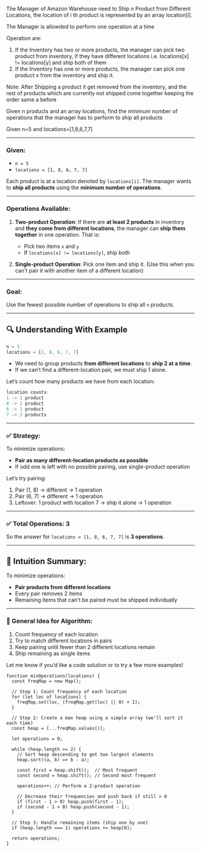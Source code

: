 The Manager of Amazon Warehouse need to Ship n Product from Different Locations, the location of i th product is represented by an array location[i].

The Manager is allowded to perform one operation at a time

Operation are:
1. If the Inventory has two or more products, the manager can pick two product from inventory, if they have different locations i.e. locations[x] != locations[y] and ship both of them
2. If the Inventory has one or more products, the manager can pick one product x from the inventory and ship it.

Note: After Shipping a product it get removed from the inventory, and the rest of products which are currently not shipped come together keeping the order same a before

Given n products and an array locations, find the minimum number of operations that the manager has to perform to ship all products

Given n=5 and locations=[1,8,6,7,7]

---

### **Given:**

* `n = 5`
* `locations = [1, 8, 6, 7, 7]`

Each product is at a location denoted by `locations[i]`.
The manager wants to **ship all products** using the **minimum number of operations**.

---

### **Operations Available:**

1. **Two-product Operation**:
   If there are **at least 2 products** in inventory and **they come from different locations**, the manager can **ship them together** in one operation.
   That is:

   * Pick two items `x` and `y`
   * If `locations[x] != locations[y]`, ship both

2. **Single-product Operation**:
   Pick one item and ship it. (Use this when you can't pair it with another item of a different location)

---

### **Goal:**

Use the fewest possible number of operations to ship all `n` products.

---

## 🔍 Understanding With Example

```js
n = 5
locations = [1, 8, 6, 7, 7]
```

* We need to group products **from different locations** to **ship 2 at a time**.
* If we can’t find a different-location pair, we must ship 1 alone.

Let’s count how many products we have from each location:

```js
location counts:
1 -> 1 product
8 -> 1 product
6 -> 1 product
7 -> 2 products
```

---

### ✅ Strategy:

To minimize operations:

* **Pair as many different-location products as possible**
* If odd one is left with no possible pairing, use single-product operation

Let’s try pairing:

1. Pair (1, 8) → different → 1 operation
2. Pair (6, 7) → different → 1 operation
3. Leftover: 1 product with location 7 → ship it alone → 1 operation

---

### ✅ Total Operations: **3**

So the answer for `locations = [1, 8, 6, 7, 7]` is **3 operations**.

---

## 🧠 Intuition Summary:

To minimize operations:

* **Pair products from different locations**
* Every pair removes 2 items
* Remaining items that can't be paired must be shipped individually

---

### 🚀 General Idea for Algorithm:

1. Count frequency of each location
2. Try to match different locations in pairs
3. Keep pairing until fewer than 2 different locations remain
4. Ship remaining as single items

Let me know if you’d like a code solution or to try a few more examples!




```
function minOperations(locations) {
  const freqMap = new Map();

  // Step 1: Count frequency of each location
  for (let loc of locations) {
    freqMap.set(loc, (freqMap.get(loc) || 0) + 1);
  }

  // Step 2: Create a max heap using a simple array (we'll sort it each time)
  const heap = [...freqMap.values()];

  let operations = 0;

  while (heap.length >= 2) {
    // Sort heap descending to get two largest elements
    heap.sort((a, b) => b - a);

    const first = heap.shift();  // Most frequent
    const second = heap.shift(); // Second most frequent

    operations++; // Perform a 2-product operation

    // Decrease their frequencies and push back if still > 0
    if (first - 1 > 0) heap.push(first - 1);
    if (second - 1 > 0) heap.push(second - 1);
  }

  // Step 3: Handle remaining items (ship one by one)
  if (heap.length === 1) operations += heap[0];

  return operations;
}
```
